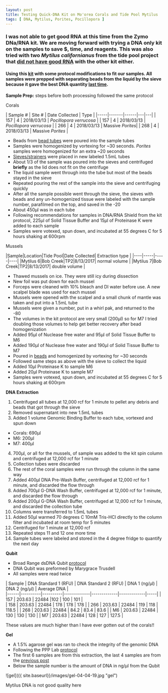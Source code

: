 ```yaml
---
layout: post
title: Testing Quick-DNA Kit on Mo'orea Corals and Tide Pool Mytilus
tags: [ DNA, Mytilus, Porites, Pocillopora ]
---
```


### I was not able to get good RNA at this time from the Zymo DNa/RNA kit. We are moving forward with trying a DNA only kit on the samples to save $, time, and reagents. This was also tried with two _Mytilus californianus_ from the tide pool project that [did not have good RNA](https://meschedl.github.io/MESPutnam_Open_Lab_Notebook/Tidepool-Mytilus-Test-Extraction/) with the other kit either.

#### Using this [kit](https://github.com/meschedl/MESPutnam_Open_Lab_Notebook/blob/master/company-protocols/_d4068_d4069_quick-dna_miniprep_plus_kit.pdf) with some protocol modifications to fit our samples. All samples were prepped with separating beads from the liquid by the sieve because it gave the best DNA quantity [last time](https://meschedl.github.io/MESPutnam_Open_Lab_Notebook/Testing-Moorea-Samples-3/).

**Sample Prep:** steps before both processing followed the same protocol

Corals

| Sample # | Site # | Date Collected | Type |
|-----|-------|------|---|---|
| 157 | 4 | 2018/03/13 | _Pocillopora verrucosa_ |
| 157 | 4 | 2018/03/13 | _Pocillopora verrucosa_ |
| 266 | 4 | 2018/03/13 | Massive _Porites_|
| 268 | 4 | 2018/03/13 | Massive _Porites_ |

- Beads from [bead tubes](https://www.fishersci.com/shop/products/zr-bashing-bead-lysis-tubes/nc1099697#?keyword=zymo+bead) were poured into the sample tubes
- Samples were homogenized by vortexing for ~30 seconds. _Porites_ samples were homogenized for an extra ~20 seconds
- [Sieves/strainers](https://www.pluriselect.com/us/pluristrainer-mini-20-um-25-pack-sterile-in-bag.html) were placed in new labeled 1.5mL tubes
- About 1/3 of the sample was poured into the sieves and centrifuged **briefly** as the lid does not fit on the centrifuge
- The liquid sample went through into the tube but most of the beads stayed in the sieve
- Repeated pouring the rest of the sample into the sieve and centrifuging quickly
- After all the sample possible went through the sieve, the sieves with beads and any un-homogenized tissue were labeled with the sample number, parafilmed on the top, and saved in the -20
- About 450µl was in each tube
- Following recommendations for samples in DNA/RNA Shield from the kit protocol, 225µl of Solid Tissue Buffer and 15µl of Proteinase K were added to each sample
- Samples were votexed, spun down, and incubated at 55 degrees C for 5 hours shaking at 600rpm

Mussels

|Sample|Location|Tide Pool|Date Collected| Extraction type |
|----|-----|-----|----|
|Mytilus 6|Bob Creek|TP2|8/13/2017| normal volume |
|Mytilus 7|Bob Creek|TP2|8/13/2017| double volume |

- Thawed mussels on ice. They were still icy during dissection
- New foil was put down for each mussel
- Forceps were cleaned with 10% bleach and DI water before use. A new scalpel blade was used for each mussel
- Mussels were opened with the scalpel and a small chunk of mantle was taken and put into a 1.5mL tube  
- Mussels were given a number, put in a whirl pak, and returned to the -80
- The volumes in the kit protocol are very small (200µl) so for M7 I tried doubling those volumes to help get better recovery after bead homogenization
- Added 95µl of Nuclease free water and 95µl of Solid Tissue Buffer to M6
- Added 190µl of Nuclease free water and 190µl of Solid Tissue Buffer to M7
- Poured in [beads](https://www.fishersci.com/shop/products/zr-bashing-bead-lysis-tubes/nc1099697#?keyword=zymo+bead) and homogenized by vortexing for ~30 seconds
- Followed same steps as above with the sieve to collect the liquid
- Added 10µl Proteinase K to sample M6
- Added 20µl Proteinase K to sample M7
- Samples were votexed, spun down, and incubated at 55 degrees C for 5 hours shaking at 600rpm

**DNA Extraction**

1. Centrifuged all tubes at 12,000 rcf for 1 minute to pellet any debris and beads that got through the sieve
2. Removed supernatant into new 1.5mL tubes
3. Added 1 volume Genomic Binding Buffer to each tube, vortexed and spun down
  - Corals: 690µl
  - M6: 200µl
  - M7: 400µl
4. 700µl, or all for the mussels, of sample was added to the kit spin column and centrifuged at 12,000 rcf for 1 minute
5. Collection tubes were discarded
6. The rest of the coral samples were run through the column in the same way
7. Added 400µl DNA Pre-Wash Buffer, centrifuged at 12,000 rcf for 1 minute, and discarded the flow through
8. Added 700µl G-DNA Wash Buffer, centrifuged at 12,000 rcf for 1 minute, and discarded the flow through
9. Added 200µl G-DNA Wash Buffer, centrifuged at 12,000 rcf for 1 minute, and discarded the collection tube
10. Columns were transferred to 1.5mL tubes
11. Added 50µl warmed 70 degrees C 10mM Tris-HCl directly to the column filter and incubated at room temp for 5 minutes
12. Centrifuged for 1 minute at 12,000 rcf
13. Repeated steps 11 and 12 one more time
14. Sample tubes were labeled and stored in the 4 degree fridge to quantify the next day  

**Qubit**

- Broad Range dsDNA Qubit [protocol](https://meschedl.github.io/MESPutnam_Open_Lab_Notebook/Qubit-Protocol/)
- DNA Qubit was preformed by Marygrace Trusdell
- All samples were read twice

| Sample | DNA Standard 1 (RFU) | DNA Standard 2 (RFU) | DNA 1 (ng/µl) | DNA 2 (ng/µl) | Average DNA |  
|------|----------|----------|-------------|-------------|-------------|-----|
| 157 | 203.63 | 22484 |102 | 100 | 101 |  
| 158 | 203.63 | 22484 | 178 | 178 | 178 |
| 266 | 203.63 | 22484 | 119 | 118 | 118.5 |
| 268 | 203.63 | 22484 | 84.2 | 83.4 | 83.6 |
| M6 | 203.63 | 22484 | 130 | 130 | 130 |
| M7 | 203.63 | 22484 | 128 | 127 | 127.5 |

These values are much higher than I have ever gotten out of the corals!!

**Gel**

- A 1.5% agarose gel was ran to check the integrity of the genomic DNA
- Following the PPP Lab [protocol](https://meschedl.github.io/MESPutnam_Open_Lab_Notebook/Gel-Protocol/)
- The first 6 samples are from this extraction, the last 4 samples are from the [previous post](https://meschedl.github.io/MESPutnam_Open_Lab_Notebook/Testing-Moorea-Samples-3/)
- Below the sample number is the amount of DNA in ng/µl from the Qubit

![gel]({{ site.baseurl}}/images/gel-04-04-19.jpg "gel")

Mytilus DNA is not good quality here

